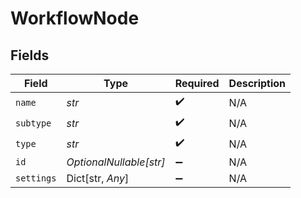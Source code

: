 # WorkflowNode


## Fields

| Field                   | Type                    | Required                | Description             |
| ----------------------- | ----------------------- | ----------------------- | ----------------------- |
| `name`                  | *str*                   | :heavy_check_mark:      | N/A                     |
| `subtype`               | *str*                   | :heavy_check_mark:      | N/A                     |
| `type`                  | *str*                   | :heavy_check_mark:      | N/A                     |
| `id`                    | *OptionalNullable[str]* | :heavy_minus_sign:      | N/A                     |
| `settings`              | Dict[str, *Any*]        | :heavy_minus_sign:      | N/A                     |
